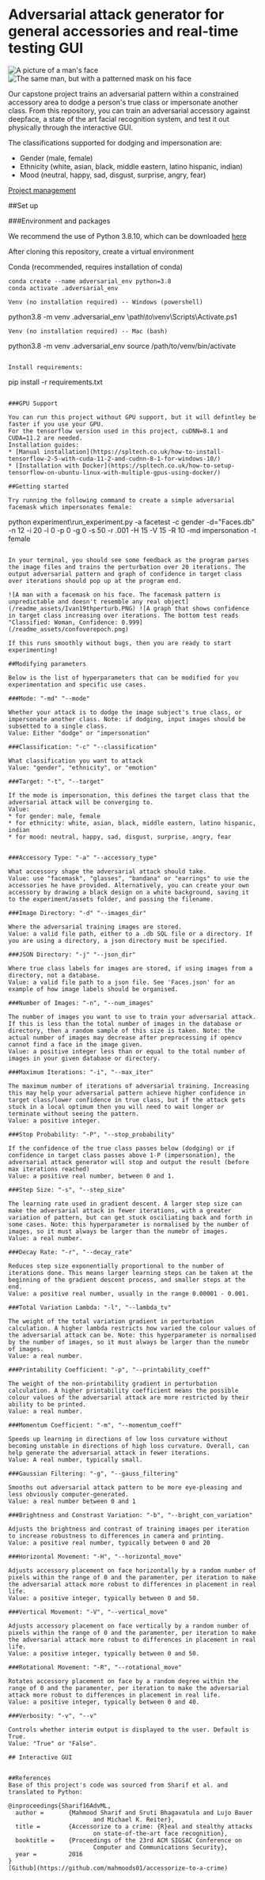 # Adversarial attack generator for general accessories and real-time testing GUI

![A picture of a man's face](/readme_assets/Ivan.PNG) ![The same man, but with a patterned mask on his face](/readme_assets/Ivan19thperturb.PNG)

Our capstone project trains an adversarial pattern within a constrained accessory area to dodge a person's true class or impersonate another class. From this repository, you can train an adversarial accessory against deepface, a state of the art facial recognition system, and test it out physically through the interactive GUI. 

The classifications supported for dodging and impersonation are:
* Gender (male, female)
* Ethnicity (white, asian, black, middle eastern, latino hispanic, indian)
* Mood (neutral, happy, sad, disgust, surprise, angry, fear)

[Project management](https://team31-399.atlassian.net/jira/software/projects/XW399/boards/1/timeline?selectedIssue=XW399-86&shared=&atlOrigin=eyJpIjoiYWM4OGJiNjc2YmRiNGNiMGIxNjI5ZGEzMWYyNzQ1YmEiLCJwIjoiaiJ9)

##Set up

###Environment and packages

We recommend the use of Python 3.8.10, which can be downloaded [here](https://www.python.org/downloads/release/python-3810/)

After cloning this repository, create a virtual environment

Conda (recommended, requires installation of conda)
```
conda create --name adversarial_env python=3.8
conda activate .adversarial_env

Venv (no installation required) -- Windows (powershell)
```
python3.8 -m venv .adversarial_env
\path\to\venv\Scripts\Activate.ps1 
```
Venv (no installation required) -- Mac (bash)
```
python3.8 -m venv .adversarial_env
source /path/to/venv/bin/activate
```

Install requirements:
```
pip install -r requirements.txt
```

###GPU Support

You can run this project without GPU support, but it will defintley be faster if you use your GPU.
For the tensorflow version used in this project, cuDNN=8.1 and CUDA=11.2 are needed. 
Installation guides:
* [Manual installation](https://spltech.co.uk/how-to-install-tensorflow-2-5-with-cuda-11-2-and-cudnn-8-1-for-windows-10/)
* [Installation with Docker](https://spltech.co.uk/how-to-setup-tensorflow-on-ubuntu-linux-with-multiple-gpus-using-docker/)

##Getting started

Try running the following command to create a simple adversarial facemask which impersonates female:

```
python experiment\run_experiment.py -a facetest -c gender -d="Faces.db" -n 12 -i 20 -l 0 -p 0 -g 0 -s 50 -r .001 -H 15 -V 15 -R 10 -md impersonation -t female
```

In your terminal, you should see some feedback as the program parses the image files and trains the perturbation over 20 iterations. The output adversarial pattern and graph of confidence in target class over iterations should pop up at the program end.

![A man with a facemask on his face. The facemask pattern is unpredictable and doesn't resemble any real object](/readme_assets/Ivan19thperturb.PNG) ![A graph that shows confidence in target class increasing over iterations. The bottom test reads "Classified: Woman, Confidence: 0.999](/readme_assets/confoverepoch.png)

If this runs smoothly without bugs, then you are ready to start experimenting!

##Modifying parameters

Below is the list of hyperparameters that can be modified for you experimentation and specific use cases.

###Mode: "-md" "--mode"

Whether your attack is to dodge the image subject's true class, or impersonate another class. Note: if dodging, input images should be subsetted to a single class.
Value: Either "dodge" or "impersonation"

###Classification: "-c" "--classification"

What classification you want to attack
Value: "gender", "ethnicity", or "emotion"

###Target: "-t", "--target"

If the mode is impersonation, this defines the target class that the adversarial attack will be converging to. 
Value:  
* for gender: male, female
* for ethnicity: white, asian, black, middle eastern, latino hispanic, indian
* for mood: neutral, happy, sad, disgust, surprise, angry, fear


###Accessory Type: "-a" "--accessory_type"

What accessory shape the adversarial attack should take.
Value: use "facemask", "glasses", "bandana" or "earrings" to use the accessories he have provided. Alternatively, you can create your own accessory by drawing a black design on a white background, saving it to the experiment/assets folder, and passing the filename.

###Image Directory: "-d" "--images_dir"

Where the adversarial training images are stored. 
Value: a valid file path, either to a .db SQL file or a directory. If you are using a directory, a json directory must be specified. 

###JSON Directory: "-j" "--json_dir"

Where true class labels for images are stored, if using images from a directory, not a database.
Value: a valid file path to a json file. See 'Faces.json' for an example of how image labels should be organised.

###Number of Images: "-n", "--num_images"

The number of images you want to use to train your adversarial attack. If this is less than the total number of images in the database or directory, then a random sample of this size is taken. Note: the actual number of images may decrease after preprocessing if opencv cannot find a face in the image given.
Value: a positive integer less than or equal to the total number of images in your given database or directory.

###Maximum Iterations: "-i", "--max_iter"

The maximum number of iterations of adversarial training. Increasing this may help your adversarial pattern achieve higher confidence in target class/lower confidence in true class, but if the attack gets stuck in a local optimum then you will need to wait longer or terminate without seeing the pattern. 
Value: a positive integer.

###Stop Probability: "-P", "--stop_probability"

If the confidence of the true class passes below (dodging) or if confidence in target class passes above 1-P (impersonation), the adversarial attack generator will stop and output the result (before max iterations reached)
Value: a positive real number, between 0 and 1.

###Step Size: "-s", "--step_size"

The learning rate used in gradient descent. A larger step size can make the adversarial attack in fewer iterations, with a greater variation of pattern, but can get stuck osciliating back and forth in some cases. Note: this hyperparameter is normalised by the number of images, so it must always be larger than the numebr of images.
Value: a real number.

###Decay Rate: "-r", "--decay_rate"

Reduces step size exponentially proportional to the number of iterations done. This means larger learning steps can be taken at the beginning of the gradient descent process, and smaller steps at the end. 
Value: a positive real number, usually in the range 0.00001 - 0.001.

###Total Variation Lambda: "-l", "--lambda_tv"

The weight of the total variation gradient in perturbation calculation. A higher lambda restricts how varied the colour values of the adversarial attack can be. Note: this hyperparameter is normalised by the number of images, so it must always be larger than the numebr of images.
Value: a real number.

###Printability Coefficient: "-p", "--printability_coeff"

The weight of the non-printability gradient in perturbation calculation. A higher printability coefficient means the possible colour values of the adversarial attack are more restricted by their ability to be printed. 
Value: a real number.

###Momentum Coefficient: "-m", "--momentum_coeff"

Speeds up learning in directions of low loss curvature without becoming unstable in directions of high loss curvature. Overall, can help generate the adversarial attack in fewer iterations.
Value: A real number, typically small.

###Gaussian Filtering: "-g", "--gauss_filtering"

Smooths out adversarial attack pattern to be more eye-pleasing and less obviously computer-generated.
Value: a real number between 0 and 1

###Brightness and Constrast Variation: "-b", "--bright_con_variation"

Adjusts the brightness and contrast of training images per iteration to increase robustness to differences in camera and printing.
Value: a positive real number, typically between 0 and 20

###Horizontal Movement: "-H", "--horizontal_move"

Adjusts accessory placement on face horizontally by a random number of pixels within the range of 0 and the paramenter, per iteration to make the adversarial attack more robust to differences in placement in real life.
Value: a positive integer, typically between 0 and 50.

###Vertical Movement: "-V", "--vertical_move"

Adjusts accessory placement on face vertically by a random number of pixels within the range of 0 and the paramenter, per iteration to make the adversarial attack more robust to differences in placement in real life.
Value: a positive integer, typically between 0 and 50.

###Rotational Movement: "-R", "--rotational_move"

Rotates accessory placement on face by a random degree within the range of 0 and the paramenter, per iteration to make the adversarial attack more robust to differences in placement in real life.
Value: a positive integer, typically between 0 and 40.

###Verbosity: "-v", "--v"

Controls whether interim output is displayed to the user. Default is True.
Value: "True" or "False".

## Interactive GUI


##References
Base of this project's code was sourced from Sharif et al. and translated to Python:

@inproceedings{Sharif16AdvML,
  author =       {Mahmood Sharif and Sruti Bhagavatula and Lujo Bauer 
						and Michael K. Reiter},
  title =        {Accessorize to a crime: {R}eal and stealthy attacks 
  						on state-of-the-art face recognition},
  booktitle =    {Proceedings of the 23rd ACM SIGSAC Conference on 
						Computer and Communications Security},
  year =         2016
} 
[Github](https://github.com/mahmoods01/accessorize-to-a-crime)
